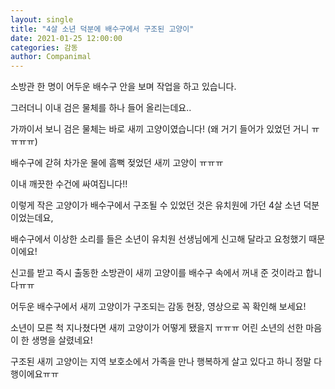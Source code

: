 ```yaml
---
layout: single
title: "4살 소년 덕분에 배수구에서 구조된 고양이"
date: 2021-01-25 12:00:00
categories: 감동
author: Companimal
---
```


소방관 한 명이 어두운 배수구 안을 보며 작업을 하고 있습니다.

그러더니 이내 검은 물체를 하나 들어 올리는데요..

가까이서 보니 검은 물체는 바로 새끼 고양이였습니다! (왜 거기 들어가 있었던 거니 ㅠㅠㅠㅠ)

배수구에 갇혀 차가운 물에 흠뻑 젖었던 새끼 고양이 ㅠㅠㅠ

이내 깨끗한 수건에 싸여집니다!!

이렇게 작은 고양이가 배수구에서 구조될 수 있었던 것은 유치원에 가던 4살 소년 덕분이었는데요,

배수구에서 이상한 소리를 들은 소년이 유치원 선생님에게 신고해 달라고 요청했기 때문이에요!

신고를 받고 즉시 출동한 소방관이 새끼 고양이를 배수구 속에서 꺼내 준 것이라고 합니다ㅠㅠ

어두운 배수구에서 새끼 고양이가 구조되는 감동 현장, 영상으로 꼭 확인해 보세요!

소년이 모른 척 지나쳤다면 새끼 고양이가 어떻게 됐을지 ㅠㅠㅠ 어린 소년의 선한 마음이 한 생명을 살렸네요!

구조된 새끼 고양이는 지역 보호소에서 가족을 만나 행복하게 살고 있다고 하니 정말 다행이에요ㅠㅠ
